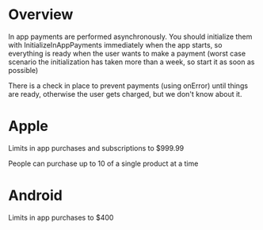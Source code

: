 # Overview
In app payments are performed asynchronously.
You should initialize them with InitializeInAppPayments immediately when the app starts,
so everything is ready when the user wants to make a payment
(worst case scenario the initialization has taken more than a week, so start it as soon as possible)

There is a check in place to prevent payments (using onError) until things are ready,
otherwise the user gets charged, but we don't know about it.

# Apple
Limits in app purchases and subscriptions to $999.99

People can purchase up to 10 of a single product at a time

# Android
Limits in app purchases to $400